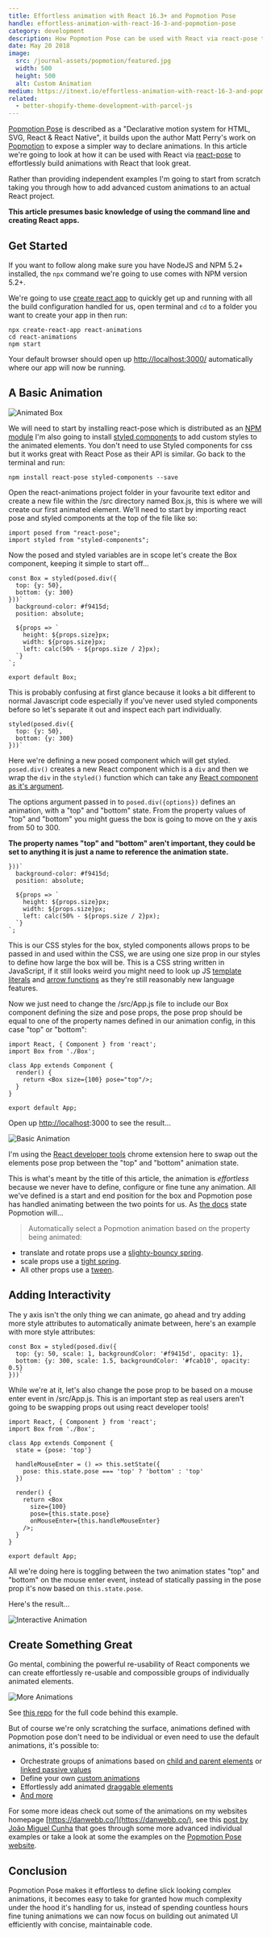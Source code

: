 ```yaml
---
title: Effortless animation with React 16.3+ and Popmotion Pose
handle: effortless-animation-with-react-16-3-and-popmotion-pose
category: development
description: How Popmotion Pose can be used with React via react-pose to effortlessly build animations with React that look great.
date: May 20 2018
image:
  src: /journal-assets/popmotion/featured.jpg
  width: 500
  height: 500
  alt: Custom Animation
medium: https://itnext.io/effortless-animation-with-react-16-3-and-popmotion-pose-674dac34b3c1
related:
  - better-shopify-theme-development-with-parcel-js 
---
```


[Popmotion Pose](https://popmotion.io/pose/) is described as a "Declarative motion system for HTML, SVG, React & React Native", it builds upon the author Matt Perry's work on [Popmotion](https://popmotion.io/) to expose a simpler way to declare animations. In this article we're going to look at how it can be used with React via [react-pose](https://www.npmjs.com/package/react-pose) to effortlessly build animations with React that look great.

Rather than providing independent examples I'm going to start from scratch taking you through how to add advanced custom animations to an actual React project.

**This article presumes basic knowledge of using the command line and creating React apps.**

## Get Started

If you want to follow along make sure you have NodeJS and NPM 5.2+ installed, the `npx` command we're going to use comes with NPM version 5.2+.

We're going to use [create react app](https://github.com/facebook/create-react-app) to quickly get up and running with all the build configuration handled for us, open terminal and `cd` to a folder you want to create your app in then run:

```
npx create-react-app react-animations
cd react-animations
npm start
```

Your default browser should open up [http://localhost:3000/](http://localhost:3000/) automatically where our app will now be running.

## A Basic Animation

![Animated Box](/journal-assets/popmotion/box.gif)

We will need to start by installing react-pose which is distributed as an [NPM module](https://www.npmjs.com/package/react-pose) I'm also going to install [styled components](https://www.styled-components.com/) to add custom styles to the animated elements. You don't need to use Styled components for css but it works great with React Pose as their API is similar. Go back to the terminal and run:

```
npm install react-pose styled-components --save
```

Open the react-animations project folder in your favourite text editor and create a new file within the /src directory named Box.js, this is where we will create our first animated element. We'll need to start by importing react pose and styled components at the top of the file like so:

```
import posed from "react-pose";
import styled from "styled-components";
```

Now the posed and styled variables are in scope let's create the Box component, keeping it simple to start off...

```    
const Box = styled(posed.div({
  top: {y: 50},
  bottom: {y: 300}
}))`
  background-color: #f9415d;
  position: absolute;

  ${props => `
    height: ${props.size}px;
    width: ${props.size}px;
    left: calc(50% - ${props.size / 2}px);
  `}
`;

export default Box;
```

This is probably confusing at first glance because it looks a bit different to normal Javascript code especially if you've never used styled components before so let's separate it out and inspect each part individually.

```
styled(posed.div({
  top: {y: 50},
  bottom: {y: 300}
}))`
```

Here we're defining a new posed component which will get styled. `posed.div()` creates a new React component which is a `div` and then we wrap the `div` in the `styled()` function which can take any [React component as it's argument](https://www.styled-components.com/docs/api#styled).

The options argument passed in to `posed.div({options})` defines an animation,  with a "top" and "bottom" state. From the property values of "top" and "bottom" you might guess the box is going to move on the y axis from 50 to 300.

**The property names "top" and "bottom" aren't important, they could be set to anything it is just a name to reference the animation state.**

```
}))`
  background-color: #f9415d;
  position: absolute;

  ${props => `
    height: ${props.size}px;
    width: ${props.size}px;
    left: calc(50% - ${props.size / 2}px);
  `}
`;
```

This is our CSS styles for the box, styled components allows props to be passed in and used within the CSS, we are using one size prop in our styles to define how large the box will be. This is a CSS string written in JavaScript, if it still looks weird you might need to look up JS [template literals](https://developer.mozilla.org/en-US/docs/Web/JavaScript/Reference/Template_literals) and [arrow functions](https://developer.mozilla.org/en-US/docs/Web/JavaScript/Reference/Functions/Arrow_functions) as they're still reasonably new language features.

Now we just need to change the /src/App.js file to include our Box component defining the size and pose props, the pose prop should be equal to one of the property names defined in our animation config, in this case "top" or "bottom":

```
import React, { Component } from 'react';
import Box from './Box';

class App extends Component {
  render() {
    return <Box size={100} pose="top"/>;
  }
}

export default App;
```

Open up [http://localhost](http://localhost):3000 to see the result...

![Basic Animation](/journal-assets/popmotion/simple-animated-box.gif)

I'm using the [React developer tools](https://chrome.google.com/webstore/detail/react-developer-tools/fmkadmapgofadopljbjfkapdkoienihi?hl=en) chrome extension here to swap out the elements pose prop between the "top" and "bottom" animation state.

This is what's meant by the title of this article, the animation is *effortless* because we never have to define, configure or fine tune any animation. All we've defined is a start and end position for the box and Popmotion pose has handled animating between the two points for us. As [the docs](https://popmotion.io/pose/learn/popmotion-get-started/) state Popmotion will...

> Automatically select a Popmotion animation based on the property being animated:
- translate and rotate props use a [slighty-bouncy spring](https://popmotion.io/api/spring/).
- scale props use a [tight spring](https://popmotion.io/api/spring/).
- All other props use a [tween](https://popmotion.io/api/tween/).

## Adding Interactivity

The y axis isn't the only thing we can animate, go ahead and try adding more style attributes to automatically animate between, here's an example with more style attributes:

```
const Box = styled(posed.div({
  top: {y: 50, scale: 1, backgroundColor: '#f9415d', opacity: 1},
  bottom: {y: 300, scale: 1.5, backgroundColor: '#fcab10', opacity: 0.5}
}))`
```

While we're at it, let's also change the pose prop to be based on a mouse enter event in /src/App.js. This is an important step as real users aren't going to be swapping props out using react developer tools!

```
import React, { Component } from 'react';
import Box from './Box';

class App extends Component {
  state = {pose: 'top'}

  handleMouseEnter = () => this.setState({
    pose: this.state.pose === 'top' ? 'bottom' : 'top'
  })

  render() {
    return <Box
      size={100}
      pose={this.state.pose}
      onMouseEnter={this.handleMouseEnter}
    />;
  }
}

export default App;
```

All we're doing here is toggling between the two animation states "top" and "bottom" on the mouse enter event, instead of statically passing in the pose prop it's now based on `this.state.pose`.

Here's the result...

![Interactive Animation](/journal-assets/popmotion/interactive-animation.gif)

## Create Something Great

Go mental, combining the powerful re-usability of React components we can create effortlessly re-usable and compossible groups of individually animated elements.

![More Animations](/journal-assets/popmotion/go-mental.gif)

See [this repo](https://github.com/DanWebb/react-popmotion-animation-example) for the full code behind this example.

But of course we're only scratching the surface, animations defined with Popmotion pose don't need to be individual or even need to use the default animations, it's possible to:

- Orchestrate groups of animations based on [child and parent elements](https://popmotion.io/pose/learn/animating-children/) or [linked passive values](https://popmotion.io/pose/learn/passive/)
- Define your own [custom animations](https://popmotion.io/pose/learn/custom-transitions/)
- Effortlessly add animated [draggable elements](https://popmotion.io/pose/learn/dragging/)
- [And more](https://popmotion.io/pose/api/)

For some more ideas check out some of the animations on my websites homepage [https://danwebb.co/](https://danwebb.co/), see this [post by João Miguel Cunha](https://medium.com/@joomiguelcunha/amazing-react-animation-with-react-pose-3b67d9eb6e07) that goes through some more advanced individual examples or take a look at some the examples on the [Popmotion Pose website](https://popmotion.io/pose/).

## Conclusion

Popmotion Pose makes it effortless to define slick looking complex animations, it becomes easy to take for granted how much complexity under the hood it's handling for us, instead of spending countless hours fine tuning animations we can now focus on building out animated UI efficiently with concise, maintainable code.
